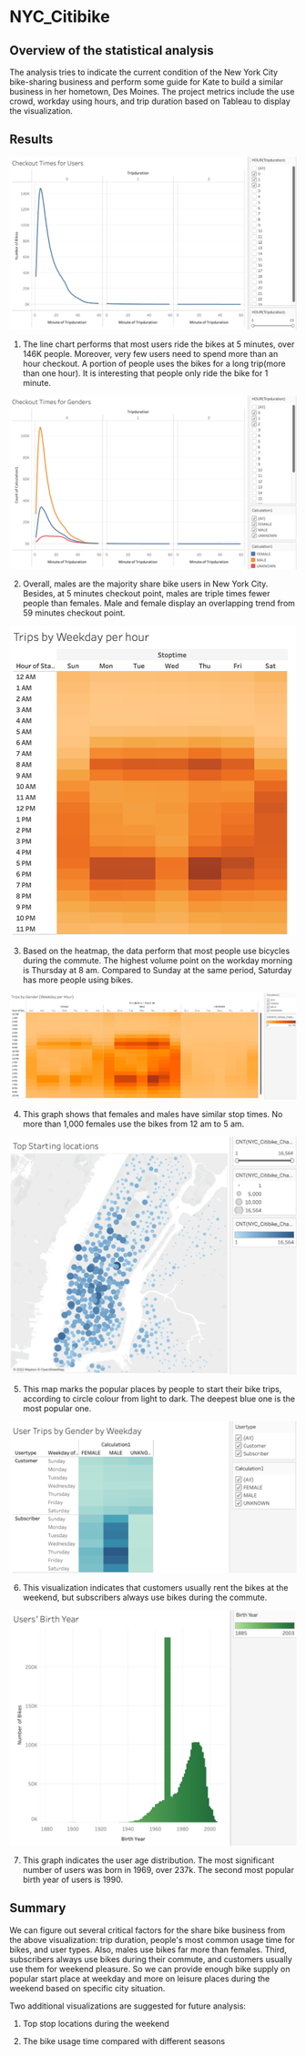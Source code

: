 # NYC_Citibike
## Overview of the statistical analysis
The analysis tries to indicate the current condition of the New York City bike-sharing business and perform some guide for Kate to build a similar business in her hometown, Des Moines. The project metrics include the use crowd, workday using hours, and trip duration based on Tableau to display the visualization. 

## Results

![1](Resources/1.png)

1. The line chart performs that most users ride the bikes at 5 minutes, over 146K people. Moreover, very few users need to spend more than an hour checkout. A portion of people uses the bikes for a long trip(more than one hour). It is interesting that people only ride the bike for 1 minute.

![2](Resources/2.png)

2. Overall, males are the majority share bike users in New York City. Besides, at 5 minutes checkout point, males are triple times fewer people than females. Male and female display an overlapping trend from 59 minutes checkout point.

![3](Resources/3.png)

3. Based on the heatmap, the data perform that most people use bicycles during the commute. The highest volume point on the workday morning is Thursday at 8 am. Compared to Sunday at the same period, Saturday has more people using bikes.

![4](Resources/4.png)

4. This graph shows that females and males have similar stop times. No more than 1,000 females use the bikes from 12 am to 5 am.

![5](Resources/5.png)

5. This map marks the popular places by people to start their bike trips, according to circle colour from light to dark. The deepest blue one is the most popular one.

![6](Resources/6.png)

6. This visualization indicates that customers usually rent the bikes at the weekend, but subscribers always use bikes during the commute. 


![7](Resources/7.png)

7. This graph indicates the user age distribution. The most significant number of users was born in 1969, over 237k. The second most popular birth year of users is 1990.

## Summary

We can figure out several critical factors for the share bike business from the above visualization: trip duration, people's most common usage time for bikes, and user types. Also, males use bikes far more than females. Third, subscribers always use bikes during their commute, and customers usually use them for weekend pleasure. So we can provide enough bike supply on popular start place at weekday and more on leisure places during the weekend based on specific city situation. 


Two additional visualizations are suggested for future analysis:
1. Top stop locations during the weekend

2. The bike usage time compared with different seasons

